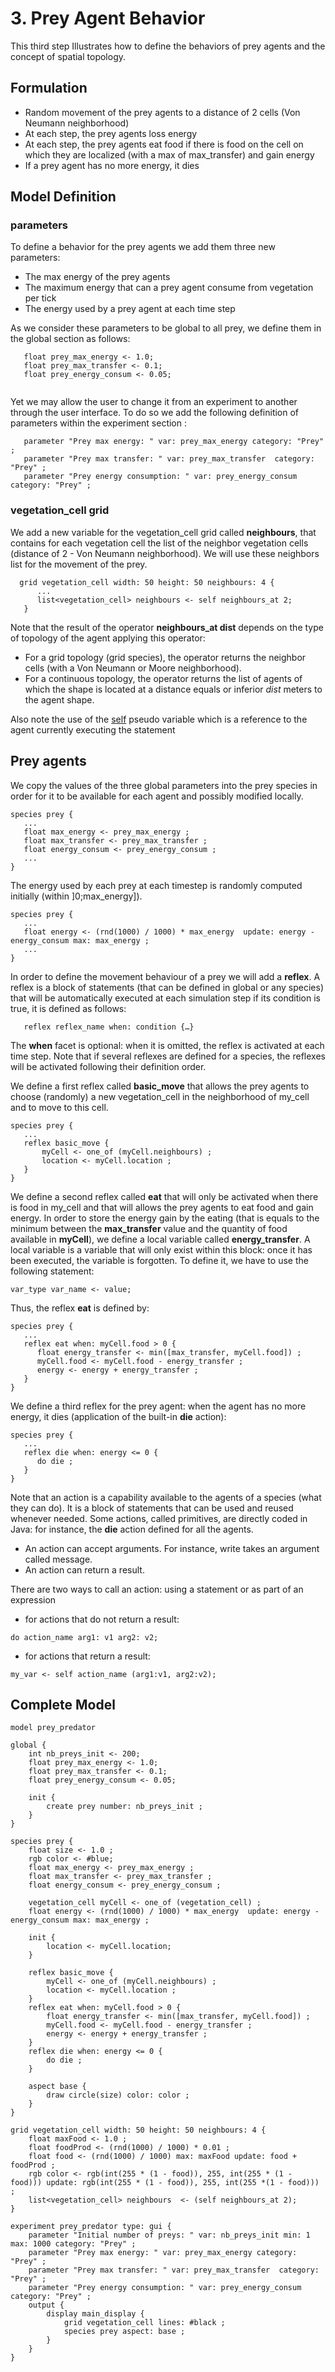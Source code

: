 # 3. Prey Agent Behavior
This third step Illustrates how to define the behaviors of prey agents and the concept of spatial topology.






## Formulation
  * Random movement of the prey agents to a distance of 2 cells (Von Neumann neighborhood)
  * At each step, the prey agents loss energy
  * At each step, the prey agents eat food if there is food on the cell on which they are localized (with a max of max\_transfer) and gain energy
  * If a prey agent has no more energy, it dies





## Model Definition

### parameters
To define a behavior for the prey agents we add them three new parameters:
  * The max energy of the prey agents
  * The maximum energy that can a prey agent consume from vegetation per tick
  * The energy used by a prey agent at each time step

As we consider these parameters to be global to all prey, we define them in the  global section as follows:

```
   float prey_max_energy <- 1.0;
   float prey_max_transfer <- 0.1;
   float prey_energy_consum <- 0.05;
   
```

Yet we may allow the user to change it from an experiment to another through the user interface. To do so we add the following definition of parameters within the experiment section :
```
   parameter "Prey max energy: " var: prey_max_energy category: "Prey" ;
   parameter "Prey max transfer: " var: prey_max_transfer  category: "Prey" ;
   parameter "Prey energy consumption: " var: prey_energy_consum  category: "Prey" ;
```

### vegetation\_cell grid
We add a new variable for the vegetation\_cell grid called **neighbours**, that contains for each vegetation cell the list of the neighbor vegetation cells (distance of 2 - Von Neumann neighborhood). We will use these neighbors list for the movement of the prey.

```
  grid vegetation_cell width: 50 height: 50 neighbours: 4 {
      ...
      list<vegetation_cell> neighbours <- self neighbours_at 2;
   }
```

Note that the result of the operator **neighbours\_at dist** depends on the type of topology of the agent applying this operator:
  * For a grid topology (grid species), the operator returns the neighbor cells (with a Von Neumann or Moore neighborhood).
  * For a continuous topology, the operator returns the list of agents of which the shape is located at a distance equals or inferior _dist_ meters to the agent shape.

Also note the use of the [self](PseudoVariables#self) pseudo variable which is a reference to the agent currently executing the statement

## Prey agents

We copy the values of the three global parameters into the prey species in order for it to be available for each agent and possibly modified locally.
```
species prey {
   ...
   float max_energy <- prey_max_energy ;
   float max_transfer <- prey_max_transfer ;
   float energy_consum <- prey_energy_consum ;
   ...
}		
```

The energy used by each prey at each timestep is randomly computed initially (within ]0;max\_energy]).
```
species prey {
   ...
   float energy <- (rnd(1000) / 1000) * max_energy  update: energy - energy_consum max: max_energy ;
   ...
}    
```

In order to define the movement behaviour of a prey we will add a **reflex**. A reflex is a block of statements (that can be defined in global or any species) that will be automatically executed at each simulation step if its condition is true, it is defined as follows:
```
   reflex reflex_name when: condition {…}
```

The **when** facet is optional: when it is omitted, the reflex is activated at each time step. Note that if several reflexes are defined for a species, the reflexes will be activated following their definition order.

We define a first reflex called **basic\_move** that allows the prey agents to choose (randomly) a new vegetation\_cell in the neighborhood of my\_cell and to move to this cell.
```
species prey {
   ...
   reflex basic_move { 
       myCell <- one_of (myCell.neighbours) ;
       location <- myCell.location ;
   }
}
```

We define a second reflex called **eat** that will only be activated when there is food in my\_cell and that will allows the prey agents to eat food and gain energy. In order to store the energy gain by the eating (that is equals to the minimum between the **max\_transfer** value and the quantity of food available in **myCell**), we define a local variable called **energy\_transfer**.  A local variable is a variable that will only exist within this block: once it has been executed, the variable is forgotten. To define it, we have to use the following statement:
```
var_type var_name <- value; 
```

Thus, the reflex **eat** is defined by:
```
species prey {
   ...
   reflex eat when: myCell.food > 0 { 
      float energy_transfer <- min([max_transfer, myCell.food]) ;
      myCell.food <- myCell.food - energy_transfer ;
      energy <- energy + energy_transfer ;
   }
}
```

We define a third reflex for the prey agent: when the agent has no more energy, it dies (application of the built-in **die** action):
```
species prey {
   ...
   reflex die when: energy <= 0 {
      do die ;
   }
}
```

Note that an action is a capability available to the agents of a species (what they can do). It is a block of statements that can be used and reused whenever needed. Some actions, called primitives, are directly coded in Java: for instance, the **die** action defined for all the agents.
  * An action can accept arguments. For instance, write takes an argument called message.
  * An action can return a result.

There are two ways to call an action: using a statement or as part of an expression
  * for actions that do not return a result:
```
do action_name arg1: v1 arg2: v2;
```

  * for actions that return a result:
```
my_var <- self action_name (arg1:v1, arg2:v2);
```





## Complete Model

```
model prey_predator

global {
	int nb_preys_init <- 200;
	float prey_max_energy <- 1.0;
	float prey_max_transfer <- 0.1;
	float prey_energy_consum <- 0.05;
	
	init {
		create prey number: nb_preys_init ;
	}
}

species prey {
	float size <- 1.0 ;
	rgb color <- #blue;
	float max_energy <- prey_max_energy ;
	float max_transfer <- prey_max_transfer ;
	float energy_consum <- prey_energy_consum ;
		
	vegetation_cell myCell <- one_of (vegetation_cell) ; 
	float energy <- (rnd(1000) / 1000) * max_energy  update: energy - energy_consum max: max_energy ;
		
	init { 
		location <- myCell.location;
	}
		
	reflex basic_move { 
		myCell <- one_of (myCell.neighbours) ;
		location <- myCell.location ;
	}
	reflex eat when: myCell.food > 0 { 
		float energy_transfer <- min([max_transfer, myCell.food]) ;
		myCell.food <- myCell.food - energy_transfer ;
		energy <- energy + energy_transfer ;
	}
	reflex die when: energy <= 0 {
		do die ;
	}

	aspect base {
		draw circle(size) color: color ;
	}
}

grid vegetation_cell width: 50 height: 50 neighbours: 4 {
	float maxFood <- 1.0 ;
	float foodProd <- (rnd(1000) / 1000) * 0.01 ;
	float food <- (rnd(1000) / 1000) max: maxFood update: food + foodProd ;
	rgb color <- rgb(int(255 * (1 - food)), 255, int(255 * (1 - food))) update: rgb(int(255 * (1 - food)), 255, int(255 *(1 - food))) ;
	list<vegetation_cell> neighbours  <- (self neighbours_at 2);
}

experiment prey_predator type: gui {
	parameter "Initial number of preys: " var: nb_preys_init min: 1 max: 1000 category: "Prey" ;
	parameter "Prey max energy: " var: prey_max_energy category: "Prey" ;
	parameter "Prey max transfer: " var: prey_max_transfer  category: "Prey" ;
	parameter "Prey energy consumption: " var: prey_energy_consum  category: "Prey" ;
	output {
		display main_display {
			grid vegetation_cell lines: #black ;
			species prey aspect: base ;
		}
	}
}
```